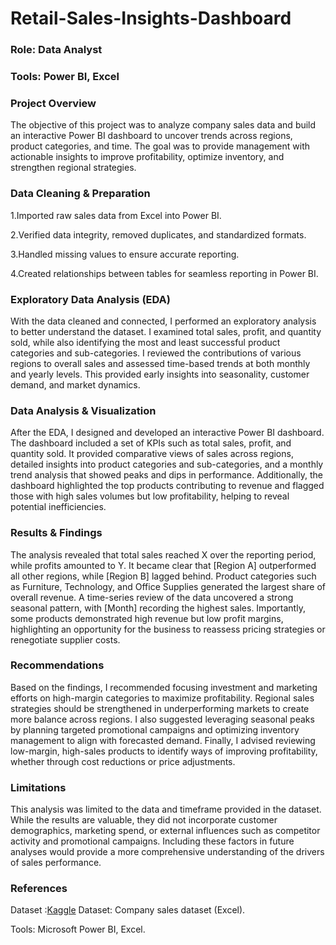 # Retail-Sales-Insights-Dashboard

### Role: Data Analyst
### Tools: Power BI, Excel

### Project Overview

The objective of this project was to analyze company sales data and build an interactive Power BI dashboard to uncover trends across regions, product categories, and time. The goal was to provide management with actionable insights to improve profitability, optimize inventory, and strengthen regional strategies.

### Data Cleaning & Preparation

1.Imported raw sales data from Excel into Power BI.

2.Verified data integrity, removed duplicates, and standardized formats.

3.Handled missing values to ensure accurate reporting.

4.Created relationships between tables for seamless reporting in Power BI.

### Exploratory Data Analysis (EDA)

With the data cleaned and connected, I performed an exploratory analysis to better understand the dataset. I examined total sales, profit, and quantity sold, while also identifying the most and least successful product categories and sub-categories. I reviewed the contributions of various regions to overall sales and assessed time-based trends at both monthly and yearly levels. This provided early insights into seasonality, customer demand, and market dynamics.

### Data Analysis & Visualization

After the EDA, I designed and developed an interactive Power BI dashboard. The dashboard included a set of KPIs such as total sales, profit, and quantity sold. It provided comparative views of sales across regions, detailed insights into product categories and sub-categories, and a monthly trend analysis that showed peaks and dips in performance. Additionally, the dashboard highlighted the top products contributing to revenue and flagged those with high sales volumes but low profitability, helping to reveal potential inefficiencies.

### Results & Findings

The analysis revealed that total sales reached X over the reporting period, while profits amounted to Y. It became clear that [Region A] outperformed all other regions, while [Region B] lagged behind. Product categories such as Furniture, Technology, and Office Supplies generated the largest share of overall revenue. A time-series review of the data uncovered a strong seasonal pattern, with [Month] recording the highest sales. Importantly, some products demonstrated high revenue but low profit margins, highlighting an opportunity for the business to reassess pricing strategies or renegotiate supplier costs.

### Recommendations

Based on the findings, I recommended focusing investment and marketing efforts on high-margin categories to maximize profitability. Regional sales strategies should be strengthened in underperforming markets to create more balance across regions. I also suggested leveraging seasonal peaks by planning targeted promotional campaigns and optimizing inventory management to align with forecasted demand. Finally, I advised reviewing low-margin, high-sales products to identify ways of improving profitability, whether through cost reductions or price adjustments.

### Limitations

This analysis was limited to the data and timeframe provided in the dataset. While the results are valuable, they did not incorporate customer demographics, marketing spend, or external influences such as competitor activity and promotional campaigns. Including these factors in future analyses would provide a more comprehensive understanding of the drivers of sales performance.

### References
Dataset :[Kaggle](https://kaggle.com)
Dataset: Company sales dataset (Excel).

Tools: Microsoft Power BI, Excel.
